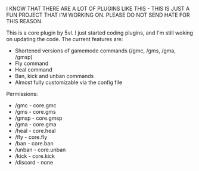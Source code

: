 I KNOW THAT THERE ARE A LOT OF PLUGINS LIKE THIS - THIS IS JUST A FUN PROJECT THAT I'M WORKING ON. PLEASE DO NOT SEND HATE FOR THIS REASON.

This is a core plugin by 5vl. I just started coding plugins, and I'm still woking on updating the code. The current features are:
- Shortened versions of gamemode commands (/gmc, /gms, /gma, /gmsp)
- Fly command
- Heal command
- Ban, kick and unban commands
- Almost fully customizable via the config file

Permissions: 
- /gmc - core.gmc
- /gms - core.gms
- /gmsp - core.gmsp
- /gma - core.gma
- /heal - core.heal
- /fly - core.fly
- /ban - core.ban
- /unban - core.unban
- /kick - core.kick
- /discord - none
